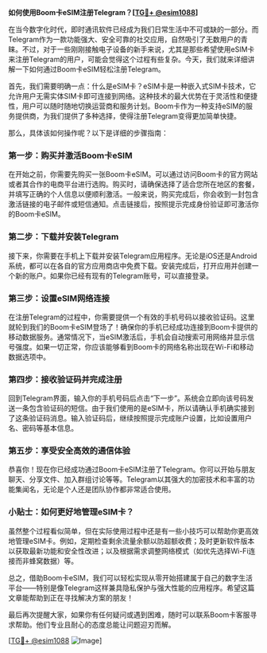 **如何使用Boom卡eSIM注册Telegram？[[TG💪+ @esim1088](https://t.me/s/esim1088)]**

在当今数字化时代，即时通讯软件已经成为我们日常生活中不可或缺的一部分。而Telegram作为一款功能强大、安全可靠的社交应用，自然吸引了无数用户的青睐。不过，对于一些刚刚接触电子设备的新手来说，尤其是那些希望使用eSIM卡来注册Telegram的用户，可能会觉得这个过程有些复杂。今天，我们就来详细讲解一下如何通过Boom卡eSIM轻松注册Telegram。

首先，我们需要明确一点：什么是eSIM卡？eSIM卡是一种嵌入式SIM卡技术，它允许用户无需实体SIM卡即可连接到网络。这种技术的最大优势在于灵活性和便捷性，用户可以随时随地切换运营商和服务计划。Boom卡作为一种支持eSIM的服务提供商，为我们提供了多种选择，使得注册Telegram变得更加简单快捷。

那么，具体该如何操作呢？以下是详细的步骤指南：

### 第一步：购买并激活Boom卡eSIM

在开始之前，你需要先购买一张Boom卡eSIM。可以通过访问Boom卡的官方网站或者其合作的电商平台进行选购。购买时，请确保选择了适合您所在地区的套餐，并填写正确的个人信息以便顺利激活。一般来说，购买完成后，你会收到一封包含激活链接的电子邮件或短信通知。点击链接后，按照提示完成身份验证即可激活你的Boom卡eSIM。

### 第二步：下载并安装Telegram

接下来，你需要在手机上下载并安装Telegram应用程序。无论是iOS还是Android系统，都可以在各自的官方应用商店中免费下载。安装完成后，打开应用并创建一个新的账户。如果你已经有现有的Telegram账号，可以直接登录。

### 第三步：设置eSIM网络连接

在注册Telegram的过程中，你需要提供一个有效的手机号码以接收验证码。这里就轮到我们的Boom卡eSIM登场了！确保你的手机已经成功连接到Boom卡提供的移动数据服务。通常情况下，当eSIM激活后，手机会自动搜索可用网络并显示信号强度。如果一切正常，你应该能够看到Boom卡的网络名称出现在Wi-Fi和移动数据选项中。

### 第四步：接收验证码并完成注册

回到Telegram界面，输入你的手机号码后点击“下一步”。系统会立即向该号码发送一条包含验证码的短信。由于我们使用的是eSIM卡，所以请确认手机确实接到了这条验证码消息。输入验证码后，继续按照提示完成账户设置，比如设置用户名、密码等基本信息。

### 第五步：享受安全高效的通信体验

恭喜你！现在你已经成功通过Boom卡eSIM注册了Telegram。你可以开始与朋友聊天、分享文件、加入群组讨论等等。Telegram以其强大的加密技术和丰富的功能集闻名，无论是个人还是团队协作都非常适合使用。

### 小贴士：如何更好地管理eSIM卡？

虽然整个过程看似简单，但在实际使用过程中还是有一些小技巧可以帮助你更高效地管理eSIM卡。例如，定期检查剩余流量余额以防超额收费；及时更新软件版本以获取最新功能和安全性改进；以及根据需求调整网络模式（如优先选择Wi-Fi连接而非蜂窝数据）等。

总之，借助Boom卡eSIM，我们可以轻松实现从零开始搭建属于自己的数字生活平台——特别是像Telegram这样兼具隐私保护与强大性能的应用程序。希望这篇文章能帮助到正在寻找解决方案的朋友！

最后再次提醒大家，如果你有任何疑问或遇到困难，随时可以联系Boom卡客服寻求帮助。他们专业且耐心的态度总能让问题迎刃而解。

[[TG💪+ @esim1088](https://t.me/s/esim1088) ![Image](https://i.postimg.cc/4NQfJmqS/Snipaste-2025-05-13-00-14-12.png)]